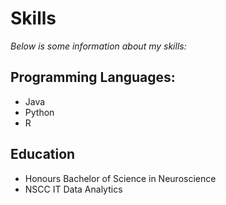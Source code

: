 # Skills

_Below is some information about my skills:_

## Programming Languages:
- Java
- Python
- R

## Education
- Honours Bachelor of Science in Neuroscience
- NSCC IT Data Analytics
